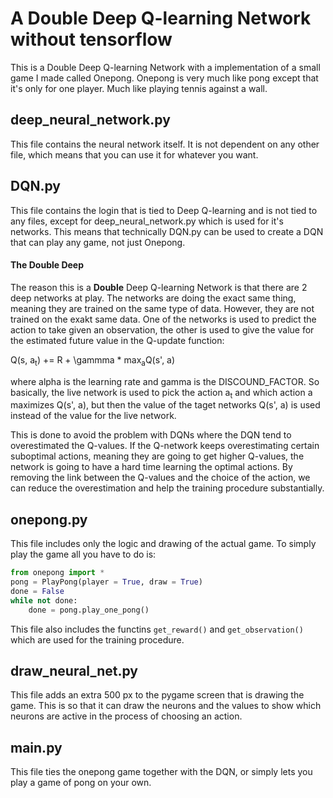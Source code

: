 # A Double Deep Q-learning Network without tensorflow
This is a Double Deep Q-learning Network with a implementation of a small game I
made called Onepong. Onepong is very much like pong except that it's only for
one player. Much like playing tennis against a wall.

## deep_neural_network.py
This file contains the neural network itself. It is not dependent on any other
file, which means that you can use it for whatever you want.

## DQN.py
This file contains the login that is tied to Deep Q-learning and is not tied to
any files, except for deep_neural_network.py which is used for it's networks.
This means that technically DQN.py can be used to create a DQN that can play
any game, not just Onepong.

#### The Double Deep
The reason this is a **Double** Deep Q-learning Network is that there are 2 deep
networks at play. The networks are doing the exact same thing, meaning they are
trained on the same type of data. However, they are not trained on the exakt
same data. One of the networks is used to predict the action to take given an
observation, the other is used to give the value for the estimated future value
in the Q-update function:

Q(s, a<sub>t</sub>) += R + \gammma * max<sub>a</sub>Q(s', a)

where alpha is the learning rate and gamma is the DISCOUND_FACTOR.
So basically, the live network is used to pick the action a<sub>t</sub> and
which action a maximizes Q(s', a), but then the value of the taget networks
Q(s', a) is used instead of the value for the live network.

This is done to avoid the problem with DQNs where the DQN tend to overestimated
the Q-values. If the Q-network keeps overestimating certain suboptimal actions,
meaning they are going to get higher Q-values, the network is going to have a
hard time learning the optimal actions. By removing the link between the Q-values
and the choice of the action, we can reduce the overestimation and help the
training procedure substantially.

## onepong.py
This file includes only the logic and drawing of the actual game. To simply
play the game all you have to do is:
```python
from onepong import *
pong = PlayPong(player = True, draw = True)
done = False
while not done:
    done = pong.play_one_pong()
```
This file also includes the functins `get_reward()` and `get_observation()`
which are used for the training procedure.

## draw_neural_net.py
This file adds an extra 500 px to the pygame screen that is drawing the game.
This is so that it can draw the neurons and the values to show which neurons
are active in the process of choosing an action.

## main.py
This file ties the onepong game together with the DQN, or simply lets you play
a game of pong on your own. 
